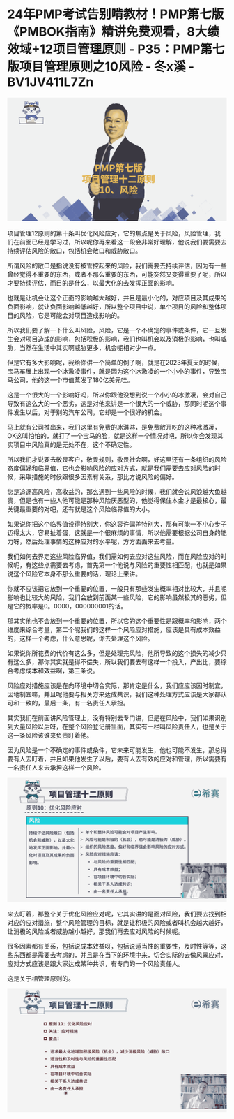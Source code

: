 # 24年PMP考试告别啃教材！PMP第七版《PMBOK指南》精讲免费观看，8大绩效域+12项目管理原则 - P35：PMP第七版项目管理原则之10风险 - 冬x溪 - BV1JV411L7Zn

![](img/3f187b50ea84542ed28decbcbc95ba2c_0.png)

项目管理12原则的第十条叫优化风险应对，它的焦点是关于风险，风险管理，我们在前面已经是学习过，所以呢你再来看这一段会非常好理解，他说我们要需要去持续评估风险的敞口，包括机会敞口和威胁敞口。

所谓风险的敞口是指说没有被管控起来的风险，我们需要去持续评估，因为有一些曾经觉得不重要的东西，或者不那么重要的东西，可能突然又变得重要了呢，所以才要持续评估，而目的是什么，以最大化的去发挥正面的影响。

也就是让机会让这个正面的影响越大越好，并且是最小化的，对应项目及其成果的负面影响，就让负面影响越低越好，所以整个项目中说，单个项目的风险和整体项目的风险，它是可能会对项目造成影响的。

所以我们要了解一下什么叫风险，风险，它是一个不确定的事件或条件，它一旦发生会对项目造成的影响，包括积极的影响，我们也叫机会以及消极的影响，也叫威胁，当然在生活中其实啊威胁更多，机会呢相对少一点。

但是它有多大影响呢，我给你讲一个简单的例子啊，就是在2023年夏天的时候，宝马车展上出现一个冰激凌事件，就是因为这个冰激凌的一个小小的事件，导致宝马公司，他的这一个市值蒸发了180亿美元哇。

这是一个很大的一个影响好吗，所以你跟他没想到说一个小小的冰激凌，会对自己导致有这么大的一个恶劣，这是对他来讲是一个很大的一个威胁，那同时呢这个事件发生以后，对于别的汽车公司，它却是一个很好的机会。

马上就有公司推出来，我们这里有免费的冰淇淋，是免费敞开吃的这种冰激凌，OK这叫怕怕的，就打了一个宝马的脸，就是这样一个情况对吧，所以你会发现其实项目中风险真的是无处不在，这个不确定性。

所以我们才说要去敬畏客户，敬畏规则，敬畏社会啊，好这里还有一条组织的风险态度偏好和临界值，它也会影响风险的应对方式，就是我们需要去应对风险的时候，采取措施的时候跟很多因素有关系，那比方说风险的偏好。

您是追逐高风险，高收益的，那么遇到一些风险的时候，我们就会说风浪越大鱼越贵，但是也有一些人他可能是那种风险厌恶型的，他觉得保住本金才是最核心，最关键最重要的对吧，还有就是这个风险临界值的大小。

如果说你把这个临界值设得特别大，你这容许偏差特别大，那有可能一不小心步子迈得太大，容易扯着蛋，这就是一个很麻烦的事情，所以他需要根据公司自身的能力呀，然后处理事情的这种应对的水平呢，方方面面来去考量。

我们如何去界定这些风险临界值，我们需如何去应对这些风险，而在风险应对的时候呢，有这些点需要去考虑，首先第一个他说与风险的重要性相匹配，也就是如果说这个风险它本身不那么重要的话，理论上来讲。

你就不应该把它放到一个重要的位置，一般只有那些发生概率相对比较大，并且呢影响也比较大的风险，我们会放到前面某一些风险，它的影响虽然极其的恶劣，但是它的概率是0。0000，000000001的话。

那其实他也不会放到一个重要的位置，所以它的这个重要性是跟概率和影响，两个维度来综合考量，第二个呢我们的这样一个风险应对措施，应该是具有成本效益的，这样一个考虑，什么意思呢，你去处理这个风险。

如果说你所花费的代价有这么多，但是处理完风险，他所导致的这个损失的减少只有这么多，那你其实就是得不偿失，所以我们要去有这样一个投入，产出比，要综合考虑成本和效益啊，第三条说。

风险应对措施应该是在向环境中切合实际，那肯定是什么，我们应应该因时制宜，因地制宜嘛，并且呢他要与相关方来达成共识，我们这种处理方式应该是大家都认可和一致的，最后一条，有一名责任人承担。

其实我们在前面讲风险管理上，没有特别去专门讲，但是在风险中，我们如果识别到大量风险以后呀，在整个风险登记册里面，其实有一栏叫风险责任人，也是关于这一条风险该谁来负责盯着他。

因为风险是一个不确定的事件或条件，它未来可能发生，他也可能不发生，那总得要有人去盯着，并且如果他发生了以后，要有人去有效的应对和管理，所以需要有一名责任人来去承担这样一个风险。



![](img/3f187b50ea84542ed28decbcbc95ba2c_2.png)

来去盯着，那整个关于优化风险应对呢，它其实讲的是面对风险，我们要去找到相对应的应对措施，整个风险管理的目标，就是让积极的风险或者叫机会越大越好，让消极的风险或者威胁越小越好，那我们再去应对风险的时候呢。

很多因素都有关系，包括说成本效益呀，包括说适当性的重要性，及时性等等，这些东西都是需要去考虑的，并且是在当下的环境中来，切合实际的去做风景应对，应对方式应该是跟大家达成某种共识，有专门的一个风险责任人。

这是关于相管理原则的。

![](img/3f187b50ea84542ed28decbcbc95ba2c_4.png)